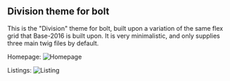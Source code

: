 Division theme for bolt
----------------------

This is the "Division" theme for bolt, built upon a variation of the same flex grid that Base-2016 is built upon. It is very minimalistic, and only supplies three main twig files by default.

Homepage:
![Homepage](https://raw.githubusercontent.com/boltabandoned/bolt-theme-division/master/screenshots/home.jpg "Homepage")

Listings:
![Listing](https://raw.githubusercontent.com/boltabandoned/bolt-theme-division/master/screenshots/listing.jpg "Listing")